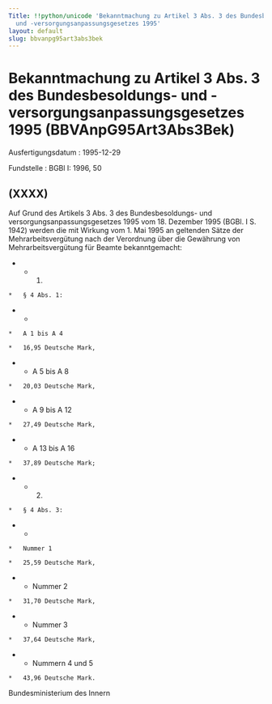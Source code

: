 ```yaml
---
Title: !!python/unicode 'Bekanntmachung zu Artikel 3 Abs. 3 des Bundesbesoldungs-
  und -versorgungsanpassungsgesetzes 1995'
layout: default
slug: bbvanpg95art3abs3bek
---
```


# Bekanntmachung zu Artikel 3 Abs. 3 des Bundesbesoldungs- und -versorgungsanpassungsgesetzes 1995 (BBVAnpG95Art3Abs3Bek)

Ausfertigungsdatum
:   1995-12-29

Fundstelle
:   BGBl I: 1996, 50



## (XXXX)

Auf Grund des Artikels 3 Abs. 3 des Bundesbesoldungs- und
versorgungsanpassungsgesetzes 1995 vom 18. Dezember 1995 (BGBl. I S.
1942) werden die mit Wirkung vom 1. Mai 1995 an geltenden Sätze der
Mehrarbeitsvergütung nach der Verordnung über die Gewährung von
Mehrarbeitsvergütung für Beamte bekanntgemacht:

*    *   1.

    *   § 4 Abs. 1:


*    *
    *   A 1 bis A 4

    *   16,95 Deutsche Mark,


*    *   A 5 bis A 8

    *   20,03 Deutsche Mark,


*    *   A 9 bis A 12

    *   27,49 Deutsche Mark,


*    *   A 13 bis A 16

    *   37,89 Deutsche Mark;


*    *   2.

    *   § 4 Abs. 3:


*    *
    *   Nummer 1

    *   25,59 Deutsche Mark,


*    *   Nummer 2

    *   31,70 Deutsche Mark,


*    *   Nummer 3

    *   37,64 Deutsche Mark,


*    *   Nummern 4 und 5

    *   43,96 Deutsche Mark.




Bundesministerium des Innern

